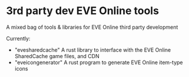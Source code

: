 # 3rd party dev EVE Online tools

A mixed bag of tools & libraries for EVE Online third party development

Currently:
* "evesharedcache" A rust library to interface with the EVE Online SharedCache game files, and CDN
* "eveicongenerator" A rust program to generate EVE Online item-type icons